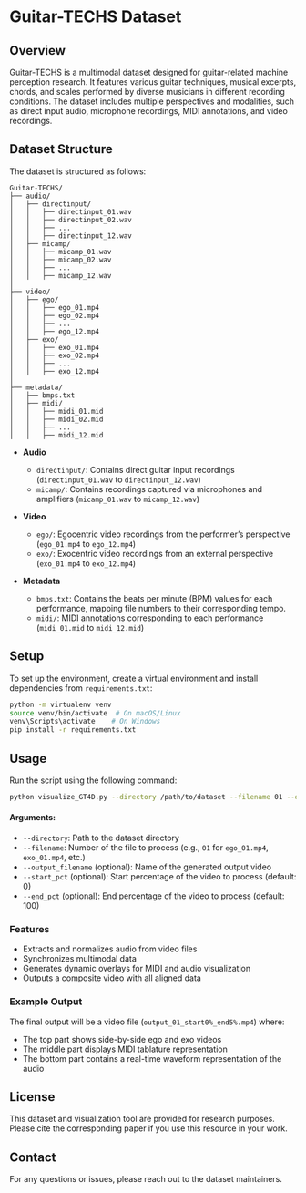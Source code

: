 # Guitar-TECHS Dataset

## Overview

Guitar-TECHS is a multimodal dataset designed for guitar-related machine perception research. It features various guitar techniques, musical excerpts, chords, and scales performed by diverse musicians in different recording conditions. The dataset includes multiple perspectives and modalities, such as direct input audio, microphone recordings, MIDI annotations, and video recordings.

## Dataset Structure

The dataset is structured as follows:

```
Guitar-TECHS/
├── audio/
│   ├── directinput/
│   │   ├── directinput_01.wav
│   │   ├── directinput_02.wav
│   │   ├── ...
│   │   ├── directinput_12.wav
│   ├── micamp/
│   │   ├── micamp_01.wav
│   │   ├── micamp_02.wav
│   │   ├── ...
│   │   ├── micamp_12.wav
│
├── video/
│   ├── ego/
│   │   ├── ego_01.mp4
│   │   ├── ego_02.mp4
│   │   ├── ...
│   │   ├── ego_12.mp4
│   ├── exo/
│   │   ├── exo_01.mp4
│   │   ├── exo_02.mp4
│   │   ├── ...
│   │   ├── exo_12.mp4
│
├── metadata/
│   ├── bmps.txt
│   ├── midi/
│   │   ├── midi_01.mid
│   │   ├── midi_02.mid
│   │   ├── ...
│   │   ├── midi_12.mid
```

- **Audio**

  - `directinput/`: Contains direct guitar input recordings (`directinput_01.wav` to `directinput_12.wav`)
  - `micamp/`: Contains recordings captured via microphones and amplifiers (`micamp_01.wav` to `micamp_12.wav`)

- **Video**

  - `ego/`: Egocentric video recordings from the performer’s perspective (`ego_01.mp4` to `ego_12.mp4`)
  - `exo/`: Exocentric video recordings from an external perspective (`exo_01.mp4` to `exo_12.mp4`)

- **Metadata**

  - `bmps.txt`: Contains the beats per minute (BPM) values for each performance, mapping file numbers to their corresponding tempo.
  - `midi/`: MIDI annotations corresponding to each performance (`midi_01.mid` to `midi_12.mid`)

## Setup

To set up the environment, create a virtual environment and install dependencies from `requirements.txt`:

```sh
python -m virtualenv venv
source venv/bin/activate  # On macOS/Linux
venv\Scripts\activate    # On Windows
pip install -r requirements.txt
```

## Usage

Run the script using the following command:

```sh
python visualize_GT4D.py --directory /path/to/dataset --filename 01 --output_filename output_01_start0%_end5%.mp4
```

#### Arguments:

- `--directory`: Path to the dataset directory
- `--filename`: Number of the file to process (e.g., `01` for `ego_01.mp4`, `exo_01.mp4`, etc.)
- `--output_filename` (optional): Name of the generated output video
- `--start_pct` (optional): Start percentage of the video to process (default: 0)
- `--end_pct` (optional): End percentage of the video to process (default: 100)

### Features

- Extracts and normalizes audio from video files
- Synchronizes multimodal data
- Generates dynamic overlays for MIDI and audio visualization
- Outputs a composite video with all aligned data

### Example Output

The final output will be a video file (`output_01_start0%_end5%.mp4`) where:

- The top part shows side-by-side ego and exo videos
- The middle part displays MIDI tablature representation
- The bottom part contains a real-time waveform representation of the audio

## License

This dataset and visualization tool are provided for research purposes. Please cite the corresponding paper if you use this resource in your work.

## Contact

For any questions or issues, please reach out to the dataset maintainers.

